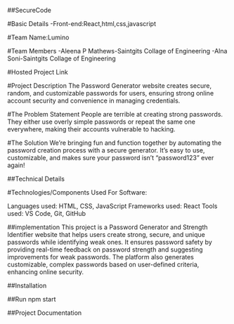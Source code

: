 ##SecureCode


#Basic Details
-Front-end:React,html,css,javascript

#Team Name:Lumino

#Team Members
-Aleena P Mathews-Saintgits Collage of Engineering
-Alna Soni-Saintgits Collage of Engineering

#Hosted Project Link

#Project Description
The Password Generator website creates secure, random, and customizable passwords for users, ensuring strong online account security and convenience in managing credentials.


#The Problem Statement
People are terrible at creating strong passwords. They either use overly simple passwords or repeat the same one everywhere, making their accounts vulnerable to hacking.



#The Solution
We’re bringing fun and function together by automating the password creation process with a secure generator. It’s easy to use, customizable, and makes sure your password isn’t “password123” ever again!


##Technical Details

#Technologies/Components Used
For Software:

Languages used: HTML, CSS, JavaScript
Frameworks used: React
Tools used: VS Code, Git, GitHub

##implementation
This project is a Password Generator and Strength Identifier website that helps users create strong, secure, and unique passwords while identifying weak ones. It ensures password safety by providing real-time feedback on password strength and suggesting improvements for weak passwords. The platform also generates customizable, complex passwords based on user-defined criteria, enhancing online security.

##Installation

##Run
npm start

##Project Documentation






